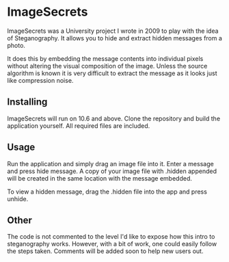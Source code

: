 ImageSecrets
============

ImageSecrets was a University project I wrote in 2009 to play with the idea of Steganography. It allows you to hide and extract hidden messages from a photo.

It does this by embedding the message contents into individual pixels without altering the visual composition of the image. Unless the source algorithm is known it is very difficult to extract the message as it looks just like compression noise.

Installing
----------

ImageSecrets will run on 10.6 and above. Clone the repository and build the application yourself. All required files are included.

Usage
-----

Run the application and simply drag an image file into it. Enter a message and press hide message. A copy of your image file with .hidden appended will be created in the same location with the message embedded.

To view a hidden message, drag the .hidden file into the app and press unhide.

Other
-----

The code is not commented to the level I'd like to expose how this intro to steganography works. However, with a bit of work, one could easily follow the steps taken. Comments will be added soon to help new users out.